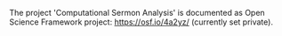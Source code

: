 The project 'Computational Sermon Analysis' is documented as Open Science Framework project: https://osf.io/4a2yz/ (currently set private). 
